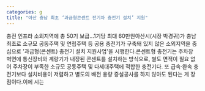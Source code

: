 ```yaml
---
categories: g
title: "아산 충남 최초 ‘과금형콘센트 전기차 충전기 설치’ 지원"
---
```

충전 인프라 소외지역에 총 50기 보급…1기당 최대 60만원아산시(시장 박경귀)가 충남 최초로 소규모 공동주택 및 연립주택 등 공용 충전기가 구축돼 있지 않은 소외지역을 중심으로 &#39;과금형(콘센트) 충전기 설치 지원사업&#39;을 시행한다.콘센트형 충전기는 주차장 벽면에 통신장비와 계량기가 내장된 콘센트를 설치하는 방식으로, 별도 면적이 필요 없어 주차장이 부족한 소규모 공동주택 및 다세대주택에 적합한 충전기다. 또 급속·완속 충전기보다 설치비용이 저렴하고 별도의 배전 용량 증설공사를 하지 않아도 된다는 게 장점이다.이에 시는